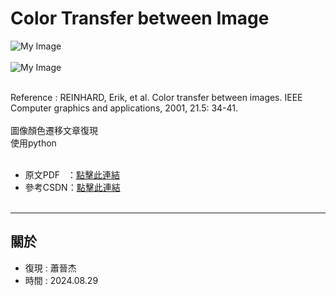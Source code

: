 # Color Transfer between Image
![My Image](https://github.com/user-attachments/assets/2886ea19-0ec7-4639-b0ff-604081244015)<br><br>
![My Image](https://github.com/user-attachments/assets/02335d19-118a-4a1e-8a01-efb688498737)<br><br>





Reference : REINHARD, Erik, et al. Color transfer between images. IEEE Computer graphics and applications, 2001, 21.5: 34-41.<br><br>
圖像顏色遷移文章復現<br>
使用python<br><br>
- 原文PDF &nbsp;&nbsp;：[點擊此連結](https://www.cs.tau.ac.il/~turkel/imagepapers/ColorTransfer.pdf)
- 參考CSDN：[點擊此連結](https://blog.csdn.net/zb1165048017/article/details/108981254)<br><br>


---
關於
---

- 復現 : 蕭晉杰
- 時間 : 2024.08.29
